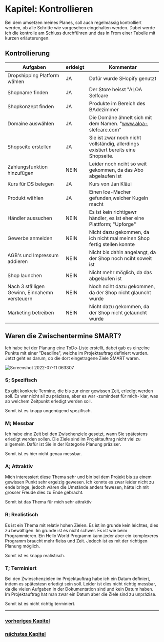 # Kapitel: Kontrollieren
Bei dem umsetzen meines Planes, soll auch regelmässig kontrolliert werden, ob alle Schritte wie vorgesehen eingehalten werden. Dabei werde ich die kontrolle am Schluss durchführen und das in From einer Tabelle mit kurzen erläuterungen.

## Kontrollierung

| Aufgaben         | erldeigt |  Kommentar | 
| -------------- | - | - |
| Dropshipping Platform wählen   | JA  |Dafür wurde SHopify genutzt   |  
| Shopname finden  | JA  |Der Store heisst "ALOA Selfcare   |    
| Shopkonzept finden  | JA  |Produkte im Bereich des BAdezimmer   |   
| Domaine auswählen | JA  | Die Domäne ähnelt sich mit dem Namen. "www.aloa-slefcare.com"   |   
| Shopseite erstellen | JA  |Sie ist zwar noch nicht vollständig, allerdings existiert bereits eine Shopseite.  |  
| Zahlungsfunktion hinzufügen | NEIN  |Leider noch nciht so weit gekommen, da das Abo abgelaufen ist   |   
| Kurs für DS belegen | JA  |Kurs von Jan Kläui   |   
| Produkt wählen | JA  |Einen Ice-Macher  gefunden,welcher Kugeln macht |   
| Händler aussuchen | NEIN  | Es ist kein richtigewr händler, es ist eher eine Plattform; "Upforge"   |   
| Gewerbe anmelden | NEIN  |Nicht dazu gekommen, da ich nicht mal meinen Shop fertig stellen konnte   |   
| AGB's und Impressum addieren |NEIN   |Nicht bis dahin angelangt, da der Shop noch nciht soweit ist   |   
| Shop launchen |NEIN   |Nicht mehr möglich, da das abgelaufen ist   |   
| Nach 3 ställigen Gewinn, Einnahemn versteuern |NEIN   |Noch nciht dazu gekommen, da der Shop nicht glauncht wurde   |   
| Marketing betreiben |NEIN   |Nicht dazu gekommen, da der Shop nicht gelauncht wurde   |   

## Waren die Zwischentermine SMART?

Ich habe bei der Planung eine ToDo-Liste erstellt, dabei gab es einzelne Punkte mit einer "Deadline", welche im Projektauftrag definiert wurden. Jetzt geht es darum, ob die dort eingetragene Ziele SMART waren.

![Screenshot 2022-07-11 063307](https://user-images.githubusercontent.com/90186208/178189146-5607d0a9-af42-4aa8-b683-94dfeace51e0.png)

### S; Spezifisch

Es gibt konkrete Termine, die bis zur einer gewissen Zeit, erledigt werden soll. Es war nicht all zu präzisse, aber es war -zumindest für mich- klar, was ab welchem Zeitpunkt erledigt werden soll.

Somit ist es knapp ungenügend spezifisch.

### M; Messbar

Ich habe eine Zeit bei den Zwischenziele gesetzt, wann Sie spätestens erledigt werden sollen. Die Ziele sind im Projektauftrag nicht viel zu allgemein. Dafür ist Sie in der Kategorie Planung präziser.

Somit ist es hier nicht genau messbar.

### A; Attraktiv

Mich interessiert diese Thema sehr und bin bei dem Projekt bis zu einem gewissen Punkt sehr ergeizig gewesen. Ich konnte es zwar leider nicht zu ende bringe, jedoch wären die Umstände anders fewesen, hätte ich mit grosser Freude dies zu Ende gebracht.

Somit ist das Thema für mich sehr attraktiv

### R; Realistisch

Es ist ein Thema mit relativ hohen Zielen. Es ist im grunde kein leichtes, dies zu bewältigen. Im grunde ist es nicht schwer. Es ist wie beim Programmieren. Ein Hello World Programm kann jeder aber ein komplexeres Programm braucht mehr fleiss und Zeit. Jedoch ist es mit der richtigen Planung möglich.

Somit ist es knapp realistisch.

### T; Terminiert

Bei den Zwieschenzielen im Projektauftrag habe ich ein Datum definiert, indem es spätestesn erledigt sein soll. Leider ist dies nicht richtig messbar, da die vielen Aufgaben in der Dokumentation sind und kein Datum haben. Im Projektauftrag hat man zwar ein Datum aber die Ziele sind zu unpräzise.

Somit ist es nicht richtig terminiert.

---
### [vorheriges Kapitel](https://github.com/silvioTBZ/M431/blob/main/I-P-E-Realisieren-K-A.md)
### [nächstes Kapitel](https://github.com/silvioTBZ/M431/blob/main/I-P-E-R-K-Auswerten.MD)


